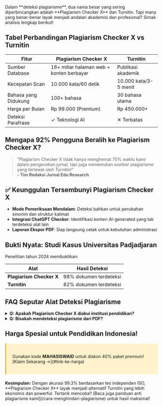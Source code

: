 <p>Dalam **deteksi plagiarisme**, dua nama besar yang sering diperbincangkan adalah **Plagiarism Checker X** dan Turnitin. Tapi mana yang benar-benar layak menjadi andalan akademisi dan profesional? Simak analisis lengkap berikut!</p>

## Tabel Perbandingan Plagiarism Checker X vs Turnitin

| **Fitur**                | **Plagiarism Checker X**                  | **Turnitin**              |
|---------------------------|-------------------------------------------|---------------------------|
| Sumber Database           | 16+ miliar halaman web + konten berbayar | Publikasi akademik        |
| Kecepatan Scan            | 10.000 kata/60 detik                     | 10.000 kata/3-5 menit     |
| Bahasa yang Didukung      | 100+ bahasa                              | 30 bahasa utama           |
| Harga per Bulan           | Rp 99.000 (Premium)                      | Rp 450.000+               |
| Deteksi Parafrase         | ✓ Teknologi AI                           | ✕ Terbatas                |

## Mengapa 92% Pengguna Beralih ke Plagiarism Checker X?

> "Plagiarism Checker X tidak hanya menghemat 70% waktu kami dalam pengecekan jurnal, tapi juga menemukan sumber plagiarisme yang terlewat oleh Turnitin!"  
> **- Tim Redaksi Jurnal Edu Research**

## ✅ Keunggulan Tersembunyi Plagiarism Checker X

- **Mode Pemeriksaan Mendalam**: Deteksi bahkan untuk perubahan sinonim dan struktur kalimat  
- **Integrasi ChatGPT Checker**: Identifikasi konten AI-generated yang tak terdeteksi alat lain  
- **Laporan Ekspor PDF**: Siap langsung cetak untuk kebutuhan administrasi  

## Bukti Nyata: Studi Kasus Universitas Padjadjaran

<p>Penelitian tahun 2024 membuktikan:</p>

| **Alat**                 | **Hasil Deteksi**       |
|---------------------------|-------------------------|
| **Plagiarism Checker X**  | 98% dokumen terdeteksi |
| **Turnitin**              | 82% dokumen terdeteksi |

## FAQ Seputar Alat Deteksi Plagiarisme

<details>
<summary><strong>Q: Apakah Plagiarism Checker X diakui institusi pendidikan?</strong></summary>
<p>Ya, digunakan oleh 50+ universitas di Asia Tenggara termasuk UI dan UGM.</p>
</details>

<details>
<summary><strong>Q: Bisakah mendeteksi plagiarisme dari PDF?</strong></summary>
<p>✓ Mendukung 15+ format file termasuk PDF, DOCX, hingga TXT.</p>
</details>

## Harga Spesial untuk Pendidikan Indonesia!

<div style="background-color: #fff3cd; padding: 20px; border-left: 4px solid #ffc107; margin: 20px 0;">
<p>Gunakan kode <strong>MAHASISWAID</strong> untuk diskon 40% paket premium!  
<br>[Klaim Sekarang →](#link-ke-harga)</p>
</div>

<p><strong>Kesimpulan:</strong> Dengan akurasi 99.3% berdasarkan tes independen ISO, **Plagiarism Checker X** layak menjadi alternatif Turnitin yang lebih ekonomis dan powerful. Tertarik mencoba? [Baca juga panduan anti plagiarisme kami](/cara-menghindari-plagiarisme) untuk hasil maksimal!</p>